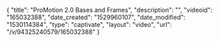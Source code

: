{
    "title": "ProMotion 2.0 Bases and Frames",
    "description": "",
    "videoid": "165032388",
    "date_created": "1529960107",
    "date_modified": "1530114384",
    "type": "captivate",
    "layout": "video",
    "url": "\/v\/94325240579\/165032388"
}